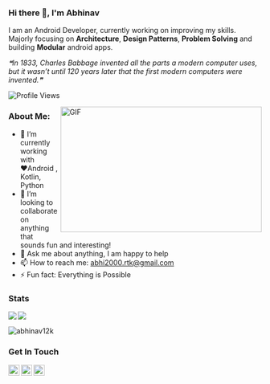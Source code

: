 ### Hi there 👋, I'm Abhinav

I am an Android Developer, currently working on improving my skills. Majorly focusing on **Architecture**, **Design Patterns**, **Problem Solving** and building **Modular** android apps. 

<!--STARTS_HERE_QUOTE_README-->
<i>❝In 1833, Charles Babbage invented all the parts a modern computer uses, but it wasn’t until 120 years later that the first modern computers were invented.❞</i>
<!--ENDS_HERE_QUOTE_README-->

![Profile Views](https://komarev.com/ghpvc/?username=abhinav12k)

<img align="right" height="250" width="400" alt="GIF" src="https://miro.medium.com/max/1360/1*IRGHmiGsa16stedQvIaZfw.gif" />

### About Me:

- 🔭 I’m currently working with ♥️Android , Kotlin, Python
- 👯 I’m looking to collaborate on anything that sounds fun and interesting!
- 💬 Ask me about anything, I am happy to help
- 📫 How to reach me: abhi2000.rtk@gmail.com
- ⚡ Fun fact: Everything is Possible


### Stats
<img align="left" src="https://github-readme-stats.vercel.app/api?username=abhinav12k&show_icons=true&include_all_commits=true&count_private=true&theme=default&show_icons=true">
<img align="center" src="https://github-readme-stats.vercel.app/api/top-langs/?username=abhinav12k&layout=compact&exclude_repo=github-readme-stats">
<br>
<p align = "left">
<img src="https://github-readme-streak-stats.herokuapp.com/?user=abhinav12k" alt="abhinav12k"/>
</p>

<!-- ![willianrod's wakatime stats](https://github-readme-stats.vercel.app/api/wakatime?username=9b54c513-3fa8-45ff-909e-30c9770b27bd)
[![wakatime](https://wakatime.com/badge/user/9b54c513-3fa8-45ff-909e-30c9770b27bd.svg)](https://wakatime.com/@9b54c513-3fa8-45ff-909e-30c9770b27bd) -->

### Get In Touch
<a href="https://twitter.com/Abhinav12k">
  <img align="left" alt="Abhinav's Twitter" width="22px" src="https://cdn.jsdelivr.net/npm/simple-icons@v3/icons/twitter.svg" />
</a>
<a href="https://www.linkedin.com/in/abhinav12k/">
  <img align="left" alt="Abhinav's Linkdein" width="22px" src="https://cdn.jsdelivr.net/npm/simple-icons@v3/icons/linkedin.svg" />
</a>
<a href="https://github.com/abhinav12k">
  <img align="left" alt="Abhinav's Github" width="22px" src="https://cdn.jsdelivr.net/npm/simple-icons@v3/icons/github.svg" />
</a>
